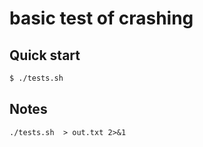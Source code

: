 # basic test of crashing

## Quick start

```bash
$ ./tests.sh
```


## Notes

`./tests.sh  > out.txt 2>&1`